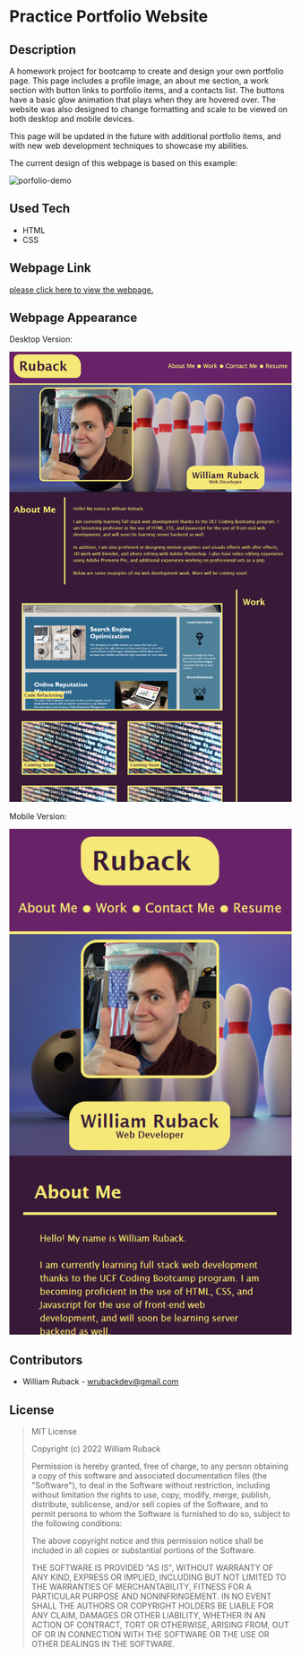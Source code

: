 # Practice Portfolio Website

## Description

A homework project for bootcamp to create and design your own portfolio page. This page includes a profile image, an about me section, a work section with button links to portfolio items, and a contacts list. The buttons have a basic glow animation that plays when they are hovered over. The website was also designed to change formatting and scale to be viewed on both desktop and mobile devices.

This page will be updated in the future with additional portfolio items, and with new web development techniques to showcase my abilities.

The current design of this webpage is based on this example:

![porfolio-demo](README-assets/02-advanced-css-homework-demo.gif)

## Used Tech

- HTML
- CSS

## Webpage Link

[please click here to view the webpage.](https://wruback.github.io/WR-practice-portfolio-website/)

## Webpage Appearance

Desktop Version:

![desktop-screenshot](README-assets/desktop-portfolio.png)


Mobile Version:

![mobile-version](README-assets/mobile-portfolio.png)

## Contributors

 - William Ruback - wrubackdev@gmail.com

## License

>MIT License
>
>Copyright (c) 2022 William Ruback
>
>Permission is hereby granted, free of charge, to any person obtaining a copy
of this software and associated documentation files (the "Software"), to deal
in the Software without restriction, including without limitation the rights
to use, copy, modify, merge, publish, distribute, sublicense, and/or sell
copies of the Software, and to permit persons to whom the Software is
furnished to do so, subject to the following conditions:
>
>The above copyright notice and this permission notice shall be included in all
copies or substantial portions of the Software.
>
>THE SOFTWARE IS PROVIDED "AS IS", WITHOUT WARRANTY OF ANY KIND, EXPRESS OR
IMPLIED, INCLUDING BUT NOT LIMITED TO THE WARRANTIES OF MERCHANTABILITY,
FITNESS FOR A PARTICULAR PURPOSE AND NONINFRINGEMENT. IN NO EVENT SHALL THE
AUTHORS OR COPYRIGHT HOLDERS BE LIABLE FOR ANY CLAIM, DAMAGES OR OTHER
LIABILITY, WHETHER IN AN ACTION OF CONTRACT, TORT OR OTHERWISE, ARISING FROM,
OUT OF OR IN CONNECTION WITH THE SOFTWARE OR THE USE OR OTHER DEALINGS IN THE
SOFTWARE.

